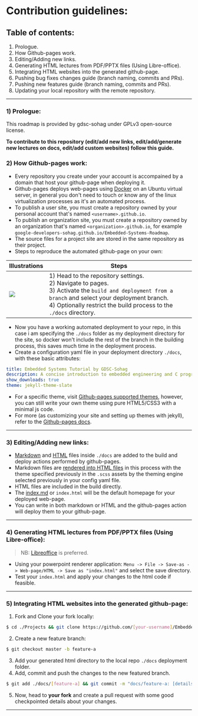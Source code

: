 # Contribution guidelines: 

## Table of contents:
1) Prologue.
2) How Github-pages work.
3) Editing/Adding new links.
4) Generating HTML lectures from PDF/PPTX files (Using Libre-office).
5) Integrating HTML websites into the generated github-page.
6) Pushing bug fixes changes guide (branch naming, commits and PRs).
7) Pushing new features guide (branch naming, commits and PRs).
8) Updating your local repository with the remote repository.
-----------------------------------

### 1) Prologue:

This roadmap is provided by gdsc-sohag under GPLv3 open-source license.

**To contribute to this repository (edit/add new links, edit/add/generate new lectures on docs, edit/add custom websites) follow this guide.**

### 2) How Github-pages work: 

- Every repository you create under your account is accompained by a domain that host your github-page when deploying it.
- Github-pages deploys web-pages using [Docker](https://www.docker.com/) on an Ubuntu virtual server, in general you don't need to touch or know any 
of the linux virtualization processes as it's an automated process.
- To publish a user site, you must create a repository owned by your personal account that's named `<username>.github.io`. 
- To publish an organization site, you must create a repository owned by an organization that's named `<organization>.github.io`, for example `google-developers-sohag.github.io/Embedded-Systems-Roadmap`.
- The source files for a project site are stored in the same repository as their project. 
- Steps to reproduce the automated github-page on your own: 
  
| Illustrations | Steps |
|----------------------|-----------|
| ![](https://user-images.githubusercontent.com/60224159/208230918-88ba1b46-da92-4ef0-ad1e-01d798d5372d.png) | 1) Head to the repository settings. <br/>2) Navigate to pages. <br> 3) Activate the `build and deployment from a branch` and select your deployment branch. <br> 4) Optionally restrict the build process to the `./docs` directory. |

- Now you have a working automated deployment to your repo, in this case i am specifying the `./docs` folder as my deployment directory for the site, so docker won't include the rest of the branch in the building process, this saves much time in the deployment process.
- Create a configuration yaml file in your deployment directory `./docs`, with these basic attributes: 
```yml
title: Embedded Systems Tutorial by GDSC-Sohag
description: A concise introduction to embedded engineering and C programming langauge
show_downloads: true
theme: jekyll-theme-slate
```
- For a specific theme, visit [Github-pages supported themes](https://pages.github.com/themes/), however, you can still write your own theme using pure HTML5/CSS3 with a minimal js code.
- For more (as customizing your site and setting up themes with jekyll), refer to the [Github-pages docs](https://docs.github.com/en/pages).

-------------------

### 3) Editing/Adding new links:

- [Markdown](https://www.markdownguide.org/getting-started/) and [HTML](https://developer.mozilla.org/en-US/docs/Web/HTML) files inside `./docs` are added to the build and deploy actions performed by github-pages.
- Markdown files are [rendered into HTML files](https://github.com/Google-Developers-Sohag/Embedded-Systems-Roadmap/actions/runs/3719082740/jobs/6307710544) in this process with the theme specified previously in the `.scss` assets by the theming engine selected previously in your config yaml file.
- HTML files are included in the build directly.
- The [index.md](https://github.com/Google-Developers-Sohag/Embedded-Systems-Roadmap/blob/master/docs/index.md) or `index.html` will be the default homepage for your deployed web-page.
- You can write in both markdown or HTML and the github-pages action will deploy them to your github-page.

-------------------

### 4) Generating HTML lectures from PDF/PPTX files (Using Libre-office): 

> NB: [Libreoffice](https://www.libreoffice.org/get-help/install-howto/windows/) is preferred.

- Using your powerpoint renderer application: `Menu -> File -> Save-as -> Web-page/HTML -> Save as "index.html"` and select the save directory.
- Test your `index.html` and apply your changes to the html code if feasible.

-------------------

### 5) Integrating HTML websites into the generated github-page: 

1) Fork and Clone your fork locally: 
```bash
$ cd ./Projects && git clone https://github.com/[your-username]/Embedded-Systems-Roadmap.git
```
2) Create a new feature branch: 
```bash
$ git checkout master -b feature-a
```
3) Add your generated html directory to the local repo `./docs` deployment folder.
4) Add, commit and push the changes to the new featured branch.
```bash
$ git add ./docs/[feature-a] && git commit -m "docs/feature-a: [details-in-brief]" && git push origin feature-a
```
5) Now, head to **your fork** and create a pull request with some good checkpointed details about your changes.

-------------------

